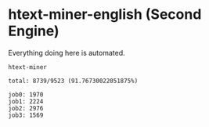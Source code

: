 # htext-miner-english (Second Engine)

Everything doing here is automated.

```
htext-miner

total: 8739/9523 (91.76730022051875%)

job0: 1970
job1: 2224
job2: 2976
job3: 1569
```
